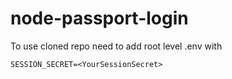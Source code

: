 # node-passport-login

To use cloned repo need to add root level .env with

    SESSION_SECRET=<YourSessionSecret>
